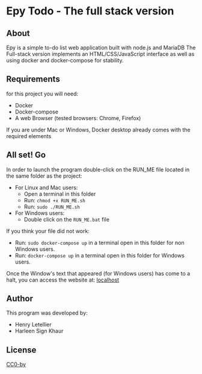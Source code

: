 # Epy Todo - The full stack version

## About

Epy is a simple to-do list web application built with node.js and MariaDB
The Full-stack version implements an HTML/CSS/JavaScript interface as well as using docker and docker-compose for stability.

## Requirements

for this project you will need:

- Docker
- Docker-compose
- A web Browser (tested browsers: Chrome, Firefox)

If you are under Mac or Windows, Docker desktop already comes with the required elements

## All set! Go

In order to launch the program double-click on the RUN_ME file located in the same folder as the project:

- For Linux and Mac users:
  - Open a terminal in this folder
  - Run: `chmod +x RUN_ME.sh`
  - Run: `sudo ./RUN_ME.sh`
- For Windows users:
  - Double click on the `RUN_ME.bat` file

If you think your file did not work:

- Run: `sudo docker-compose up` in a terminal open in this folder for non Windows users.
- Run:  `docker-compose up` in a terminal open in this folder for Windows users.

Once the Window's text that appeared (for Windows users) has come to a halt, you can access the website at: [localhost](http://localhost:80)

## Author

This program was developed by:

- Henry Letellier
- Harleen Sign Khaur

## License

[CC0-by](https://creativecommons.org/licenses/by/4.0/)
